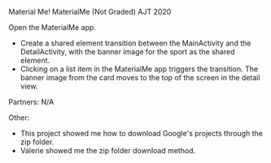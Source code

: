 Material Me!
MaterialMe (Not Graded) AJT 2020

Open the MaterialMe app.
 - Create a shared element transition between the MainActivity and the DetailActivity, with the banner image for the sport as the shared element.
 - Clicking on a list item in the MaterialMe app triggers the transition. The banner image from the card moves to the top of the screen in the detail view.
 
Partners: N/A

Other:
  - This project showed me how to download Google's projects through the zip folder.
  - Valerie showed me the zip folder download method.
